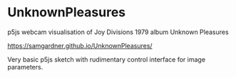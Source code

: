 # UnknownPleasures
p5js webcam visualisation of Joy Divisions 1979 album Unknown Pleasures

https://samgardner.github.io/UnknownPleasures/

Very basic p5js sketch with rudimentary control interface for image parameters.
